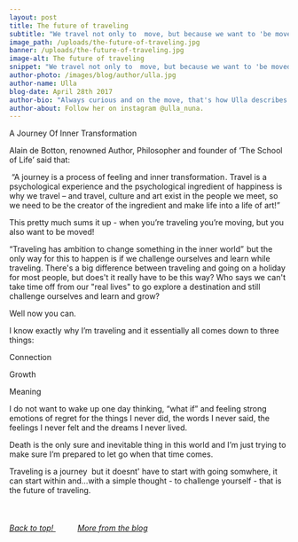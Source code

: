 ```yaml
---
layout: post
title: The future of traveling
subtitle: "We travel not only to  move, but because we want to 'be moved'"
image_path: /uploads/the-future-of-traveling.jpg
banner: /uploads/the-future-of-traveling.jpg
image-alt: The future of traveling
snippet: "We travel not only to  move, but because we want to 'be moved'"
author-photo: /images/blog/author/ulla.jpg
author-name: Ulla
blog-date: April 28th 2017
author-bio: "Always curious and on the move, that's how Ulla describes herself. She is a passionate traveler turned digital nomad and also the founder of Learn With Locals."
author-about: Follow her on instagram @ulla_nuna.
---
```



A Journey Of Inner Transformation&nbsp;

Alain de Botton, renowned Author, Philosopher and founder of ‘The School of Life’ said that:

&nbsp;“A journey is a process of feeling and inner transformation . Travel is a psychological experience and the psychological ingredient of happiness is why we travel – and travel, culture and art exist in the people we meet, so we need to be the creator of the ingredient and make life into a life of art!”

This pretty much sums it up - when you’re traveling you’re moving, but you also want to be moved!&nbsp;

“Traveling has ambition to change something in the inner world”  but the only way for this to happen is if we challenge ourselves and learn while traveling. There's a big difference between traveling and going on a holiday for most people, but does't it really have to be this way? Who says we can't take time off from our "real lives" to go explore a destination and still challenge ourselves and learn and grow?

Well now you can.

I know exactly why I’m traveling and it essentially all comes down to three things:

Connection

Growth

Meaning

I do not want to wake up one day thinking, “what if” and feeling strong emotions of regret for the things I never did, the words I never said, the feelings I never felt and the dreams I never lived.

Death is the only sure and inevitable thing in this world and I’m just trying to make sure I’m prepared to let go when that time comes.

Traveling is a journey &nbsp;but it doesnt' have to start with going somwhere, it can start within and…with a simple thought - to challenge yourself - that is the future of traveling.

&nbsp;

###### [Back to top!&nbsp;](/2017/04/28/the-future-of-traveling.html) &nbsp; &nbsp; &nbsp; &nbsp; &nbsp;[More from the blog](/blog.html)